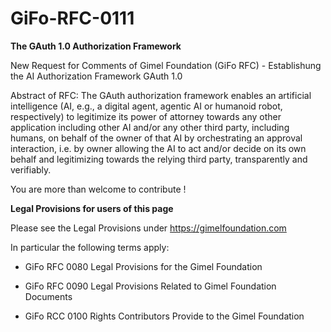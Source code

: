 # GiFo-RFC-0111

**The GAuth 1.0 Authorization Framework**

New Request for Comments of Gimel Foundation (GiFo RFC) - Establishung the AI Authorization Framework GAuth 1.0

Abstract of RFC: The GAuth authorization framework enables an artificial intelligence (AI, e.g., a digital agent, agentic AI or humanoid robot, respectively) to legitimize its power of attorney towards any other application including other AI and/or any other third party, including humans, on behalf of the owner of that AI by orchestrating an approval interaction, i.e. by owner allowing the AI to act and/or decide on its own behalf and legitimizing towards the relying third party, transparently and verifiably.

You are more than welcome to contribute !


**Legal Provisions for users of this page**

Please see the Legal Provisions under https://gimelfoundation.com

In particular the following terms apply:

  - GiFo RFC 0080 Legal Provisions for the Gimel Foundation

  - GiFo RFC 0090 Legal Provisions Related to Gimel Foundation Documents

  - GiFo RCC 0100 Rights Contributors Provide to the Gimel Foundation
